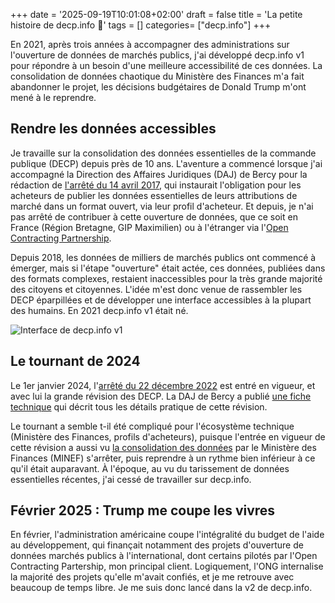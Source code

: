 +++
date = '2025-09-19T10:01:08+02:00'
draft = false
title = 'La petite histoire de decp.info 📖'
tags = []
categories= ["decp.info"]
+++

En 2021, après trois années à accompagner des administrations sur l'ouverture de données de marchés publics, j'ai développé decp.info v1 pour répondre à un besoin d'une meilleure accessibilité de ces données. La consolidation de données chaotique du Ministère des Finances m'a fait abandonner le projet, les décisions budgétaires de Donald Trump m'ont mené à le reprendre.

<!--more-->

## Rendre les données accessibles

Je travaille sur la consolidation des données essentielles de la commande publique (DECP) depuis près de 10 ans. L'aventure
a commencé lorsque j'ai accompagné la Direction des Affaires Juridiques (DAJ) de Bercy pour la rédaction de [l'arrêté du
14 avril 2017](https://www.legifrance.gouv.fr/jorf/id/JORFTEXT000034492587), qui instaurait l'obligation pour les acheteurs de publier les données essentielles de leurs attributions de marché dans un format ouvert, via leur profil d'acheteur. Et depuis, je n'ai pas arrêté de contribuer à cette ouverture de données, que ce soit en France (Région Bretagne, GIP Maximilien) ou à l'étranger via l'[Open Contracting Partnership](https://open-contracting.org).

Depuis 2018, les données de milliers de marchés publics ont commencé à émerger, mais si l'étape "ouverture" était actée,
ces données, publiées dans des formats complexes, restaient inaccessibles pour la très grande majorité des citoyens et citoyennes. L'idée m'est donc venue de rassembler les DECP éparpillées et de développer une interface accessibles à la plupart des humains. En 2021 decp.info v1 était né.

![Interface de decp.info v1](/images/decp.info.png)

## Le tournant de 2024

Le 1er janvier 2024, l'[arrêté du 22 décembre 2022](https://www.legifrance.gouv.fr/jorf/id/JORFTEXT000046850496) est entré en vigueur, et avec lui la grande révision des DECP. La DAJ de Bercy a publié [une fiche technique](https://www.economie.gouv.fr/files/files/directions_services/daj/media-document/FT_publication_donnees_essentielles_commande_publique%20v.PH%2020250804.pdf?v=1754395524) qui décrit tous les détails pratique de cette révision.

Le tournant a semble t-il été compliqué pour l'écosystème technique (Ministère des Finances, profils d'acheteurs), puisque l'entrée en vigueur de cette révision a aussi vu [la consolidation des données](https://www.data.gouv.fr/datasets/donnees-essentielles-de-la-commande-publique-fichiers-consolides) par le Ministère des Finances (MINEF) s'arrêter, puis reprendre à un rythme bien inférieur à ce qu'il était auparavant. À l'époque, au vu du tarissement de données essentielles récentes, j'ai cessé de travailler sur decp.info.

## Février 2025 : Trump me coupe les vivres

En février, l'administration américaine coupe l'intégralité du budget de l'aide au développement, qui finançait notamment des projets d'ouverture de données marchés publics à l'international, dont certains pilotés par l'Open Contracting Partership, mon principal client. Logiquement, l'ONG internalise la majorité des projets qu'elle m'avait confiés, et je me retrouve avec beaucoup de temps libre. Je me suis donc lancé dans la v2 de decp.info.

